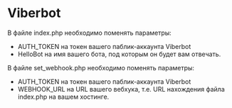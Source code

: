 # Viberbot  

В файле index.php необходимо поменять параметры:  
 - AUTH_TOKEN на токен вашего паблик-аккаунта Viberbot  
 - HelloBot на имя вашего бота, под которым он будет вам отвечать.  

В файле set_webhook.php необходимо поменять параметры:  
 - AUTH_TOKEN на токен вашего паблик-аккаунта Viberbot  
 - WEBHOOK_URL на URL вашего вебхука, т.е. URL нахождения файла index.php на вашем хостинге.  
